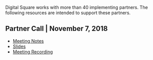 Digital Square works with more than 40 implementing partners. The
following resources are intended to support these partners.

## Partner Call \| November 7, 2018

- [Meeting
  Notes](https://wiki.digitalsquare.io/images/1/13/DIGITAL_SQUARE_Partner_Meeting_Nov2018.pdf)
- [Slides](https://wiki.digitalsquare.io/images/5/54/DigitalSquare_Partners.pdf)
- [Meeting
  Recording](https://vimeo.com/user91705921/review/300618410/4e7af7335e)
